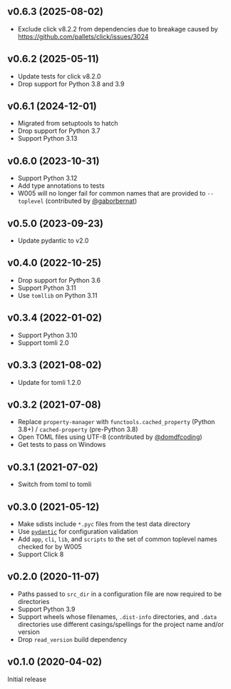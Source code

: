 v0.6.3 (2025-08-02)
-------------------
- Exclude click v8.2.2 from dependencies due to breakage caused by
  https://github.com/pallets/click/issues/3024

v0.6.2 (2025-05-11)
-------------------
- Update tests for click v8.2.0
- Drop support for Python 3.8 and 3.9

v0.6.1 (2024-12-01)
-------------------
- Migrated from setuptools to hatch
- Drop support for Python 3.7
- Support Python 3.13

v0.6.0 (2023-10-31)
-------------------
- Support Python 3.12
- Add type annotations to tests
- W005 will no longer fail for common names that are provided to `--toplevel`
  (contributed by [@gaborbernat](https://github.com/gaborbernat))

v0.5.0 (2023-09-23)
-------------------
- Update pydantic to v2.0

v0.4.0 (2022-10-25)
-------------------
- Drop support for Python 3.6
- Support Python 3.11
- Use `tomllib` on Python 3.11

v0.3.4 (2022-01-02)
-------------------
- Support Python 3.10
- Support tomli 2.0

v0.3.3 (2021-08-02)
-------------------
- Update for tomli 1.2.0

v0.3.2 (2021-07-08)
-------------------
- Replace `property-manager` with `functools.cached_property` (Python 3.8+) /
  `cached-property` (pre-Python 3.8)
- Open TOML files using UTF-8 (contributed by
  [@domdfcoding](https://github.com/domdfcoding))
- Get tests to pass on Windows

v0.3.1 (2021-07-02)
-------------------
- Switch from toml to tomli

v0.3.0 (2021-05-12)
-------------------
- Make sdists include `*.pyc` files from the test data directory
- Use [`pydantic`](https://github.com/samuelcolvin/pydantic) for configuration
  validation
- Add `app`, `cli`, `lib`, and `scripts` to the set of common toplevel names
  checked for by W005
- Support Click 8

v0.2.0 (2020-11-07)
-------------------
- Paths passed to `src_dir` in a configuration file are now required to be
  directories
- Support Python 3.9
- Support wheels whose filenames, `.dist-info` directories, and `.data`
  directories use different casings/spellings for the project name and/or
  version
- Drop `read_version` build dependency

v0.1.0 (2020-04-02)
-------------------
Initial release
